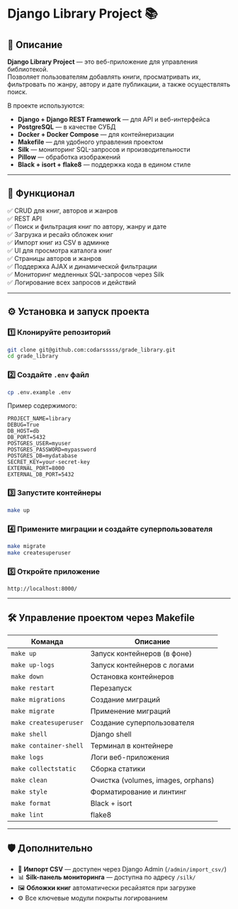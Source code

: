 # Django Library Project 📚

## 📖 Описание

**Django Library Project** — это веб-приложение для управления библиотекой.  
Позволяет пользователям добавлять книги, просматривать их, фильтровать по жанру, автору и дате публикации, а также осуществлять поиск.

В проекте используются:

- **Django + Django REST Framework** — для API и веб-интерфейса  
- **PostgreSQL** — в качестве СУБД  
- **Docker + Docker Compose** — для контейнеризации  
- **Makefile** — для удобного управления проектом  
- **Silk** — мониторинг SQL-запросов и производительности  
- **Pillow** — обработка изображений  
- **Black + isort + flake8** — поддержка кода в едином стиле  

---

## 🚀 Функционал

✅ CRUD для книг, авторов и жанров  
✅ REST API  
✅ Поиск и фильтрация книг по автору, жанру и дате  
✅ Загрузка и ресайз обложек книг  
✅ Импорт книг из CSV в админке  
✅ UI для просмотра каталога книг  
✅ Страницы авторов и жанров  
✅ Поддержка AJAX и динамической фильтрации  
✅ Мониторинг медленных SQL-запросов через Silk  
✅ Логирование всех запросов и действий  

---

## ⚙️ Установка и запуск проекта

### 1️⃣ Клонируйте репозиторий

```bash
git clone git@github.com:codarsssss/grade_library.git
cd grade_library
```

### 2️⃣ Создайте `.env` файл

```bash
cp .env.example .env
```

Пример содержимого:

```env
PROJECT_NAME=library
DEBUG=True
DB_HOST=db
DB_PORT=5432
POSTGRES_USER=myuser
POSTGRES_PASSWORD=mypassword
POSTGRES_DB=mydatabase
SECRET_KEY=your-secret-key
EXTERNAL_PORT=8000
EXTERNAL_DB_PORT=5432
```

### 3️⃣ Запустите контейнеры

```bash
make up
```

### 4️⃣ Примените миграции и создайте суперпользователя

```bash
make migrate
make createsuperuser
```

### 5️⃣ Откройте приложение

```
http://localhost:8000/
```

---

## 🛠 Управление проектом через Makefile

| Команда               | Описание                                      |
|-----------------------|----------------------------------------------|
| `make up`            | Запуск контейнеров (в фоне)                   |
| `make up-logs`       | Запуск контейнеров с логами                   |
| `make down`          | Остановка контейнеров                         |
| `make restart`       | Перезапуск                                   |
| `make migrations`    | Создание миграций                             |
| `make migrate`       | Применение миграций                           |
| `make createsuperuser` | Создание суперпользователя                  |
| `make shell`         | Django shell                                 |
| `make container-shell` | Терминал в контейнере                       |
| `make logs`          | Логи веб-приложения                           |
| `make collectstatic` | Сборка статики                                |
| `make clean`         | Очистка (volumes, images, orphans)            |
| `make style`         | Форматирование и линтинг                      |
| `make format`        | Black + isort                                 |
| `make lint`          | flake8                                        |

---

## 🛡 Дополнительно

- 📂 **Импорт CSV** — доступен через Django Admin (`/admin/import_csv/`)
- 📊 **Silk-панель мониторинга** — доступна по адресу `/silk/`
- 🖼 **Обложки книг** автоматически ресайзятся при загрузке
- ⚙️ Все ключевые модули покрыты логированием
